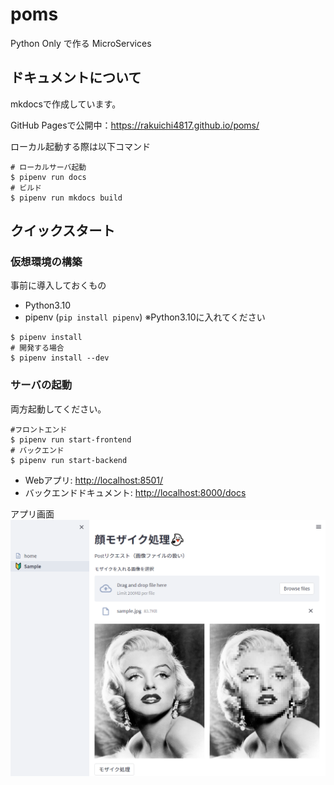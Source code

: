# poms

Python Only で作る MicroServices

## ドキュメントについて

mkdocsで作成しています。

GitHub Pagesで公開中：<https://rakuichi4817.github.io/poms/>

ローカル起動する際は以下コマンド

```shell
# ローカルサーバ起動
$ pipenv run docs
# ビルド
$ pipenv run mkdocs build
```

## クイックスタート

### 仮想環境の構築

事前に導入しておくもの

- Python3.10
- pipenv (`pip install pipenv`) ※Python3.10に入れてください

```shell
$ pipenv install
# 開発する場合
$ pipenv install --dev
```

### サーバの起動

両方起動してください。

```shell
#フロントエンド
$ pipenv run start-frontend
# バックエンド
$ pipenv run start-backend
```

- Webアプリ: <http://localhost:8501/>
- バックエンドドキュメント: <http://localhost:8000/docs>

アプリ画面
![](docs/images/app-page.png)